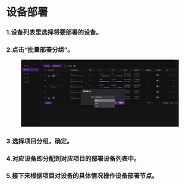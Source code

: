 # 设备部署

### 1.设备列表里选择将要部署的设备。

### 2.点击“批量部署分组”。

<figure><img src=".gitbook/assets/image (7).png" alt=""><figcaption></figcaption></figure>

### 3.选择项目分组，确定。

### 4.对应设备即分配到对应项目的部署设备列表中。

### 5.接下来根据项目对设备的具体情况操作设备部署节点。
